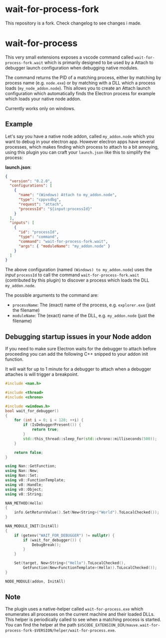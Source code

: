 # wait-for-process-fork

This repository is a fork. Check changelog to see changes i made.

# wait-for-process

This very small extensions exposes a vscode command called `wait-for-process-fork.wait` which is primarily
designed to be used by a Attach to debugger launch configuration when debugging native modules.

The command returns the PID of a matching process, either by matching by process name (e.g. `node.exe`)
or by matching with a DLL which a process loads (`my_node_addon.node`). This allows you to create an
Attach launch configuration which automatically finds the Electron process for example which loads
your native node addon.

Currently works only on windows.

## Example

Let's say you have a native node addon, called `my_addon.node` which you want to debug in your electron app. However electron apps have several processes, which makes finding which process to attach to a bit annoying, using this plugin you can craft your `launch.json` like this to simplify the process:

**launch.json**:

```json
{
  "version": "0.2.0",
  "configurations": [
    {
      "name": "(Windows) Attach to my_addon.node",
      "type": "cppvsdbg",
      "request": "attach",
      "processId": "${input:processId}"
    }
  ],
  "inputs": [
    {
      "id": "processId",
      "type": "command",
      "command": "wait-for-process-fork.wait",
      "args": { "moduleName": "my_addon.node" }
    }
  ]
}
```

The above configuration (named `(Windows) to my_addon.node`) uses the _input_ `processId` to call the command `wait-for-process-fork.wait`
(contributed by this plugin) to discover a process which loads the DLL `my_addon.node`.

The possible arguments to the command are:

- `processName`: The (exact) name of the process, e.g. `explorer.exe` (just the filename)
- `moduleName`: The (exact) name of the DLL, e.g. `my_addon.node` (just the filename)

## Debugging startup issues in your Node addon

If you need to make sure Electron waits for the debugger to attach before proceeding you can add the following C++ snipped to your addon init function.

It will wait for up to 1 minute for a debugger to attach when a debugger attaches is will trigger a breakpoint.

```cpp
#include <nan.h>

#include <thread>
#include <chrono>

#include <windows.h>
bool wait_for_debugger()
{
    for (int i = 0; i < 120; ++i) {
        if (IsDebuggerPresent()) {
            return true;
        }
        std::this_thread::sleep_for(std::chrono::milliseconds(500));
    }

    return false;
}

using Nan::GetFunction;
using Nan::New;
using Nan::Set;
using v8::FunctionTemplate;
using v8::Handle;
using v8::Object;
using v8::String;

NAN_METHOD(Hello)
{
    info.GetReturnValue().Set(New<String>("World").ToLocalChecked());
}

NAN_MODULE_INIT(InitAll)
{
    if (getenv("WAIT_FOR_DEBUGGER") != nullptr) {
        if (wait_for_debugger()) {
            DebugBreak();
        }
    }

    Set(target, New<String>("Hello").ToLocalChecked(),
        GetFunction(New<FunctionTemplate>(Hello)).ToLocalChecked());
}

NODE_MODULE(addon, InitAll)
```

## Note

The plugin uses a native-helper called `wait-for-process.exe` which enumerates all processes on the current machine and their loaded DLLs. This helper is periodically called to see when a matching process is started. You can find the helper at the path `$VSCODE_EXTENSION_DIR/mauve.wait-for-process-fork-$VERSION/helper/wait-for-process.exe`.
